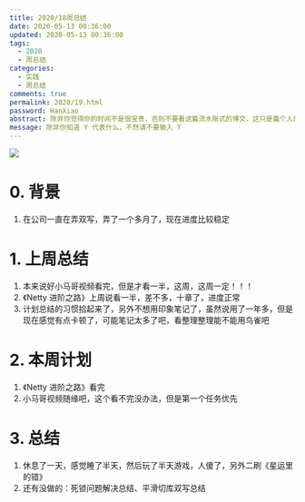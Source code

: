 ```yaml
---
title: 2020/18周总结
date: 2020-05-13 00:36:00
updated: 2020-05-13 00:36:00
tags:
  - 2020
  - 周总结
categories: 
  - 实践
  - 周总结
comments: true
permalink: 2020/19.html  
password: HanXiao
abstract: 除非你觉得你的时间不是很宝贵，否则不要看这篇流水账式的博文，这只是篇个人的工作的学习一个总结而已，没有包含任何的技术细节
message: 除非你知道 Y 代表什么，不然请不要输入 Y
---
```


![][0]  

# 0. 背景

1. 在公司一直在弄双写，弄了一个多月了，现在进度比较稳定

<!--more-->

# 1. 上周总结

1. 本来说好小马哥视频看完，但是才看一半，这周，这周一定！！！
2. 《Netty 进阶之路》上周说看一半，差不多，十章了，进度正常
3. 计划总结的习惯拾起来了，另外不想用印象笔记了，虽然说用了一年多，但是现在感觉有点卡顿了，可能笔记太多了吧，看整理整理能不能用鸟雀吧

# 2. 本周计划

1. 《Netty 进阶之路》看完
2. 小马哥视频随缘吧，这个看不完没办法，但是第一个任务优先

# 3. 总结

1. 休息了一天，感觉睡了半天，然后玩了半天游戏，人傻了，另外二刷《星运里的错》
2. 还有没做的：死锁问题解决总结、平滑切库双写总结

[0]: https://leran2deeplearnjavawebtech.oss-cn-beijing.aliyuncs.com/background/2020-05-13%E6%98%9F%E8%BF%90%E9%87%8C%E7%9A%84%E9%94%99.jpg